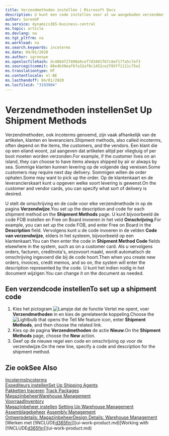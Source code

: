 ```yaml
---
title: Verzendmethoden instellen | Microsoft Docs
description: U kunt een code instellen voor al uw aangeboden verzendmethoden en er gegevens over opgeven.
author: SorenGP
ms.service: dynamics365-business-central
ms.topic: article
ms.devlang: na
ms.tgt_pltfrm: na
ms.workload: na
ms.search.keywords: incoterms
ms.date: 04/01/2020
ms.author: sgroespe
ms.openlocfilehash: dc4864f27490a9cef7d3401f67c8ef177a5c7ef3
ms.sourcegitcommit: 88e4b30eaf6fa32af0c1452ce2f85ff1111c75e2
ms.translationtype: HT
ms.contentlocale: nl-BE
ms.lasthandoff: 04/01/2020
ms.locfileid: "3193904"
---
```

# <a name="set-up-shipment-methods"></a><span data-ttu-id="ab93f-103">Verzendmethoden instellen</span><span class="sxs-lookup"><span data-stu-id="ab93f-103">Set Up Shipment Methods</span></span>
<span data-ttu-id="ab93f-104">Verzendmethoden, ook incoterms genoemd, zijn vaak afhankelijk van de artikelen, klanten en leveranciers.</span><span class="sxs-lookup"><span data-stu-id="ab93f-104">Shipment methods, also called incoterms, often depend on the items, the customers, and the vendors.</span></span> <span data-ttu-id="ab93f-105">Een klant die op een eiland woont, zal aangeven dat artikelen altijd per vliegtuig of per boot moeten worden verzonden.</span><span class="sxs-lookup"><span data-stu-id="ab93f-105">For example, if the customer lives on an island, they can choose to have items always shipped by air or always by sea.</span></span> <span data-ttu-id="ab93f-106">Sommige klanten kunnen levering op de volgende dag vereisen.</span><span class="sxs-lookup"><span data-stu-id="ab93f-106">Some customers may require next day delivery.</span></span> <span data-ttu-id="ab93f-107">Sommigen willen de order ophalen.</span><span class="sxs-lookup"><span data-stu-id="ab93f-107">Some may want to pick up the order.</span></span> <span data-ttu-id="ab93f-108">Op de klantenkaart en de leverancierskaart kunt u opgeven welke soort levering is gewenst.</span><span class="sxs-lookup"><span data-stu-id="ab93f-108">On the customer and vendor cards, you can specify what sort of delivery is desired.</span></span>

<span data-ttu-id="ab93f-109">U stelt de omschrijving en de code voor elke verzendmethode in op de pagina **Verzendwijze**.</span><span class="sxs-lookup"><span data-stu-id="ab93f-109">You set up the description and code for each shipment method on the **Shipment Methods** page.</span></span> <span data-ttu-id="ab93f-110">U kunt bijvoorbeeld de code FOB instellen en Free on Board invoeren in het veld **Omschrijving**.</span><span class="sxs-lookup"><span data-stu-id="ab93f-110">For example, you can set up the code FOB, and enter Free on Board in the **Description** field.</span></span> <span data-ttu-id="ab93f-111">Vervolgens kunt u de code invoeren in de velden **Code van verzendwijze**, elders in het systeem, bijvoorbeeld op een klantenkaart.</span><span class="sxs-lookup"><span data-stu-id="ab93f-111">You can then enter the code in **Shipment Method Code** fields elsewhere in the system, such as on a customer card.</span></span> <span data-ttu-id="ab93f-112">Als u vervolgens orders, facturen, creditnota's, enzovoort maakt, wordt automatisch de omschrijving ingevoerd die bij de code hoort.</span><span class="sxs-lookup"><span data-stu-id="ab93f-112">Then when you create new orders, invoices, credit memos, and so on, the system will enter the description represented by the code.</span></span> <span data-ttu-id="ab93f-113">U kunt het indien nodig in het document wijzigen.</span><span class="sxs-lookup"><span data-stu-id="ab93f-113">You can change it on the document as needed.</span></span>

## <a name="to-set-up-a-shipment-code"></a><span data-ttu-id="ab93f-114">Een verzendcode instellen</span><span class="sxs-lookup"><span data-stu-id="ab93f-114">To set up a shipment code</span></span>
1. <span data-ttu-id="ab93f-115">Kies het pictogram ![Lampje dat de functie Vertel me opent](media/ui-search/search_small.png "Vertel me wat u wilt doen"), voer **Verzendmethoden** in en kies de gerelateerde koppeling.</span><span class="sxs-lookup"><span data-stu-id="ab93f-115">Choose the ![Lightbulb that opens the Tell Me feature](media/ui-search/search_small.png "Tell me what you want to do") icon, enter **Shipment Methods**, and then choose the related link.</span></span>
2. <span data-ttu-id="ab93f-116">Kies op de pagina **Verzendmethoden** de actie **Nieuw**.</span><span class="sxs-lookup"><span data-stu-id="ab93f-116">On the **Shipment Methods** page, choose the **New** action.</span></span>
3. <span data-ttu-id="ab93f-117">Geef op de nieuwe regel een code en omschrijving op voor de verzendwijze.</span><span class="sxs-lookup"><span data-stu-id="ab93f-117">On the new line, specify a code and description for the shipment method.</span></span>

## <a name="see-also"></a><span data-ttu-id="ab93f-118">Zie ook</span><span class="sxs-lookup"><span data-stu-id="ab93f-118">See Also</span></span>
[<span data-ttu-id="ab93f-119">Incoterms</span><span class="sxs-lookup"><span data-stu-id="ab93f-119">Incoterms</span></span>](https://iccwbo.org/resources-for-business/incoterms-rules)  
[<span data-ttu-id="ab93f-120">Expediteurs instellen</span><span class="sxs-lookup"><span data-stu-id="ab93f-120">Set Up Shipping Agents</span></span>](sales-how-to-set-up-shipping-agents.md)  
<span data-ttu-id="ab93f-121">[Pakketten traceren](sales-how-track-packages.md)  </span><span class="sxs-lookup"><span data-stu-id="ab93f-121">[Track Packages](sales-how-track-packages.md)  </span></span>  
[<span data-ttu-id="ab93f-122">Magazijnbeheer</span><span class="sxs-lookup"><span data-stu-id="ab93f-122">Warehouse Management</span></span>](warehouse-manage-warehouse.md)  
[<span data-ttu-id="ab93f-123">Voorraad</span><span class="sxs-lookup"><span data-stu-id="ab93f-123">Inventory</span></span>](inventory-manage-inventory.md)  
<span data-ttu-id="ab93f-124">[Magazijnbeheer instellen](warehouse-setup-warehouse.md)   </span><span class="sxs-lookup"><span data-stu-id="ab93f-124">[Setting Up Warehouse Management](warehouse-setup-warehouse.md)   </span></span>  
<span data-ttu-id="ab93f-125">[Assemblagebeheer](assembly-assemble-items.md)  </span><span class="sxs-lookup"><span data-stu-id="ab93f-125">[Assembly Management](assembly-assemble-items.md)  </span></span>  
[<span data-ttu-id="ab93f-126">Ontwerpdetails: Magazijnbeheer</span><span class="sxs-lookup"><span data-stu-id="ab93f-126">Design Details: Warehouse Management</span></span>](design-details-warehouse-management.md)  
<span data-ttu-id="ab93f-127">[Werken met [!INCLUDE[d365fin](includes/d365fin_md.md)]](ui-work-product.md)</span><span class="sxs-lookup"><span data-stu-id="ab93f-127">[Working with [!INCLUDE[d365fin](includes/d365fin_md.md)]](ui-work-product.md)</span></span>  
